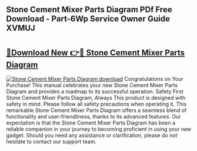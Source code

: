 ## Stone Cement Mixer Parts Diagram PDf Free Download - Part-6Wp Service Owner Guide XVMUJ

# <h2><a href="http://dfupbm.blite.top/?on=Stone+Cement+Mixer+Parts+Diagram">🔗Download New 👉🔴 Stone Cement Mixer Parts Diagram</a></h2>

[![Stone Cement Mixer Parts Diagram download](https://i.imgur.com/lujVjoI.png)](http://dfupbm.blite.top/?on=Stone+Cement+Mixer+Parts+Diagram)
Congratulations on Your Purchase! This manual celebrates your new Stone Cement Mixer Parts Diagram and provides a roadmap to its successful operation. Safety First Stone Cement Mixer Parts Diagram, Always This product is designed with safety in mind. Please follow all safety precautions when operating it. This remarkable Stone Cement Mixer Parts Diagram offers a seamless blend of functionality and user-friendliness, thanks to its advanced features. Our expectation is that the Stone Cement Mixer Parts Diagram has been a reliable companion in your journey to becoming proficient in using your new gadget. Should you need any assistance or clarification, please do not hesitate to contact our support team.
